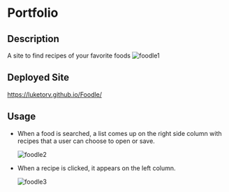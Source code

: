 # Portfolio
## Description
A site to find recipes of your favorite foods
![foodle1](https://user-images.githubusercontent.com/104324965/176089631-01185fe2-dcfb-4d2b-9766-4992e940dbfa.jpg)

## Deployed Site
https://luketorv.github.io/Foodle/
## Usage
<ul>
<li>
<a>When a food is searched, a list comes up on the right side column with recipes that a user can choose to open or save.</a>
 
 ![foodle2](https://user-images.githubusercontent.com/104324965/176089660-65822394-afa6-41b8-a25e-87ac2f960c5f.jpg)

  
</li>
<li>
<a>When a recipe is clicked, it appears on the left column. </a>

![foodle3](https://user-images.githubusercontent.com/104324965/176089759-3b995495-4d6c-44be-8557-6b701dc64a34.jpg)


</li>
